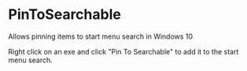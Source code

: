 # PinToSearchable
Allows pinning items to start menu search in Windows 10

Right click on an exe and click "Pin To Searchable" to add it to the start menu search.
